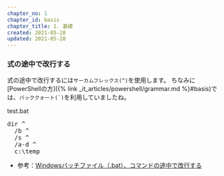 ```yaml
---
chapter_no: 1
chapter_id: basis
chapter_title: 1. 基礎
created: 2021-05-28
updated: 2021-05-28
---
```

### 式の途中で改行する
式の途中で改行するには`サーカムフレックス(^)`を使用します。
ちなみに[PowerShellの方]({% link _it_articles/powershell/grammar.md %}#basis)では、<code>バッククォート(`)</code>を利用していましたね。
<div class="code-box">
<div class="title">test.bat</div>
<pre>
dir <em>^</em>
  /b <em>^</em>
  /s <em>^</em>
  /a-d <em>^</em>
  c:\temp
</pre>
</div>

- 参考：[Windowsバッチファイル（.bat）、コマンドの途中で改行する](http://piyopiyocs.blog115.fc2.com/blog-entry-1008.html)
